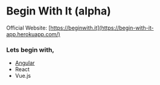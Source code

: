 # Begin With It (alpha)
Official Website: [https://beginwith.it](https://begin-with-it-app.herokuapp.com/)


### Lets begin with,
* [Angular](https://github.com/asankasri/begin-with-it-alpha/blob/master/content/angular.md)
* React
* Vue.js
